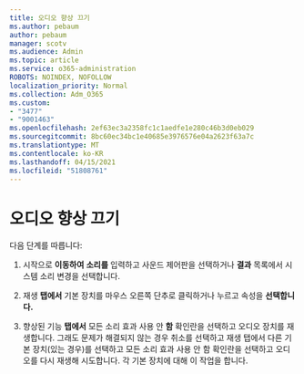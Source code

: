 ```yaml
---
title: 오디오 향상 끄기
ms.author: pebaum
author: pebaum
manager: scotv
ms.audience: Admin
ms.topic: article
ms.service: o365-administration
ROBOTS: NOINDEX, NOFOLLOW
localization_priority: Normal
ms.collection: Adm_O365
ms.custom:
- "3477"
- "9001463"
ms.openlocfilehash: 2ef63ec3a2358fc1c1aedfe1e280c46b3d0eb029
ms.sourcegitcommit: 8bc60ec34bc1e40685e3976576e04a2623f63a7c
ms.translationtype: MT
ms.contentlocale: ko-KR
ms.lasthandoff: 04/15/2021
ms.locfileid: "51808761"
---
```

# <a name="turn-off-audio-enhancement"></a>오디오 향상 끄기

다음 단계를 따릅니다:

1. 시작으로 **이동하여** **소리를** 입력하고 사운드  제어판을 선택하거나 **결과** 목록에서 시스템 소리 변경을 선택합니다.

2. 재생 **탭에서** 기본 장치를 마우스 오른쪽 단추로 클릭하거나 누르고 속성을 **선택합니다.**

3. 향상된 기능 **탭에서** 모든 소리 효과 사용 안 **함** 확인란을 선택하고 오디오 장치를 재생합니다. 그래도 문제가 해결되지  않는 경우 취소를 선택하고 재생 탭에서 다른 기본 장치(있는 경우)를 선택하고 모든 소리 효과 사용 안 함 확인란을 선택하고 오디오를 다시 재생해 시도합니다.   각 기본 장치에 대해 이 작업을 합니다.

